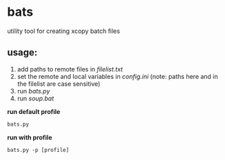 # bats
utility tool for creating xcopy batch files

## usage:
1. add paths to remote files in *filelist.txt*
2. set the remote and local variables in *config.ini* (note: paths here and in the filelist are case sensitive)
3. run *bats.py*
4. run *soup.bat*

**run default profile**
```bash
bats.py
```
**run with profile**
```
bats.py -p [profile]
``` 
